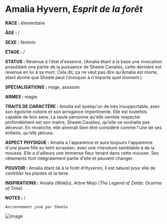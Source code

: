 # Amalia Hyvern, *Esprit de la forêt*

**RACE :** élementaire

**ÂGE :** /

**SEXE :** féminin

**ÉTAGE :** /

**STATUS :** Revenue à l'état d'essence. (Amalia étant à la base une invocation possédant une partie de la puissance de Sheele Cavalies, cette dernière est revenue en lui à sa mort. Cela dit, ça ne veut pas dire qu'Amalia est morte, étant donné que Sheele peut l'invoquer à n'importe quel moment.)

**SPÉCIALISATIONS :** mage, assassin

**ARMES :** magie

**TRAITS DE CARACTÈRE :** Amalia est quelqu'un de très insupportable, avec son égoïsme notoire et son arrogance impertinente. Elle est toutefois capable de bon sens. La seule personne qu'elle semble respecter profondément est son maitre, Sheele Cavalies, qu'elle ne souhaite pas décevoir. En revanche, elle aimerait bien être considéré comme l'une de ses enfants, qu'elle jalouse.

**ASPECT PHYSIQUE :** Amalia a l'apparence et aura toujours l'apparence d'une jeune fille au teint avraséen, avec une chevelure semblable à de la mousse. Elle a d'ailleurs une immense fleur tenant dans cette mousse. Ses vêtements font intégralement partie d'elle et peuvent changer.

**POUVOIR :** Amalia étant lié à la forêt d'Hyvernn, il est naturel pour elle de contrôler les plantes et la terre.

**INSPIRATIONS :** Amalia (*Wakfu*), Arbre Mojo (*The Legend of Zelda: Ocarina of Time*)

**NOTES :** /

`Anciennement joué par Sheele`

![image](https://enyxia.alkanife.fr/images/characters/amalia.png)